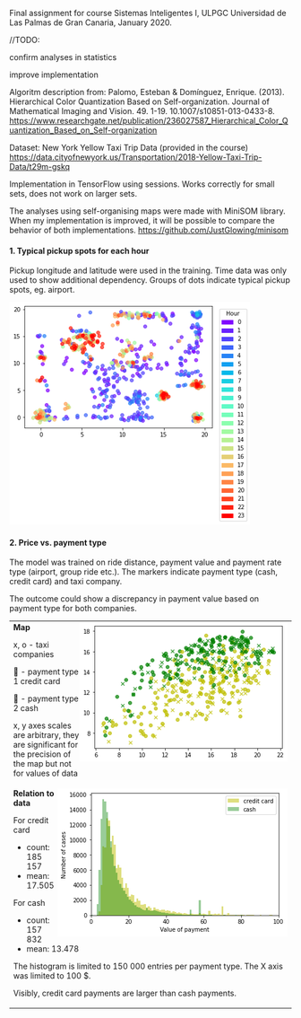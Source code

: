 Final assignment for course Sistemas Inteligentes I, ULPGC Universidad de Las Palmas de Gran Canaria, January 2020.

//TODO:

confirm analyses in statistics

improve implementation

Algoritm description from:
Palomo, Esteban & Domínguez, Enrique. (2013). Hierarchical Color Quantization Based on Self-organization. Journal of Mathematical Imaging and Vision. 49. 1-19. 10.1007/s10851-013-0433-8.
https://www.researchgate.net/publication/236027587_Hierarchical_Color_Quantization_Based_on_Self-organization

Dataset: New York Yellow Taxi Trip Data (provided in the course)
https://data.cityofnewyork.us/Transportation/2018-Yellow-Taxi-Trip-Data/t29m-gskq

Implementation in TensorFlow using sessions. Works correctly for small sets, does not work on larger sets.

The analyses using self-organising maps were made with  MiniSOM library. When my implementation is improved, it will be possible to compare the behavior of both implementations.
https://github.com/JustGlowing/minisom

#### 1. Typical pickup spots for each hour
Pickup longitude and latitude were used in the training. Time data was only used to show additional dependency. Groups of dots indicate typical pickup spots, eg. airport.

![Typical pickup spots in each hour](./pickup_loc_hours.png)

#### 2. Price vs. payment type
The model was trained on ride distance, payment value and payment rate type (airport, group ride etc.). The markers indicate payment type (cash, credit card) and taxi company.

The outcome could show a discrepancy in payment value based on payment type for both companies.

<table>
  <tr>
    <td>
<img align="right" src="./price.png">
<b>Map</b>
      
x, o - taxi companies

&#x1F34F; - payment type 1 credit card

&#x1F49A; - payment type 2 cash

x, y axes scales are arbitrary, they are significant for the precision of the map but not for values of data
    </td>
  </tr>
  <tr>
    <td>
<img align="right" src="./hist_payment.png">
<b>Relation to data</b>
      

For credit card
- count: 185 157
- mean: 17.505


For cash
- count: 157 832
- mean: 13.478

The histogram is limited to 150 000 entries per payment type. The X axis was limited to 100 $.

Visibly, credit card payments are larger than cash payments.

    
  </tr>
</table>




